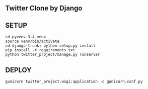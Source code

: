 
## Twitter Clone by Django


## SETUP
    cd pyvenv-3.4 venv
    source venv/bin/activate
    cd django-trunk; python setup.py install
    pip install -r requirements.txt
    python twitter_project/manage.py runserver


## DEPLOY

    gunicorn twitter_project.wsgi:application -c gunicorn.conf.py

